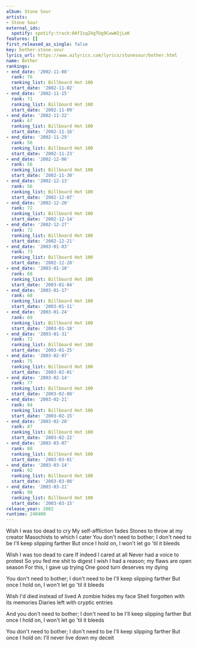 ```yaml
---
album: Stone Sour
artists:
- Stone Sour
external_ids:
  spotify: spotify:track:0AfIsqZ4gTUg9CwwW2jLeK
features: []
first_released_as_single: false
key: bother-stone-sour
lyrics_url: https://www.azlyrics.com/lyrics/stonesour/bother.html
name: Bother
rankings:
- end_date: '2002-11-08'
  rank: 76
  ranking_list: Billboard Hot 100
  start_date: '2002-11-02'
- end_date: '2002-11-15'
  rank: 71
  ranking_list: Billboard Hot 100
  start_date: '2002-11-09'
- end_date: '2002-11-22'
  rank: 67
  ranking_list: Billboard Hot 100
  start_date: '2002-11-16'
- end_date: '2002-11-29'
  rank: 56
  ranking_list: Billboard Hot 100
  start_date: '2002-11-23'
- end_date: '2002-12-06'
  rank: 56
  ranking_list: Billboard Hot 100
  start_date: '2002-11-30'
- end_date: '2002-12-13'
  rank: 56
  ranking_list: Billboard Hot 100
  start_date: '2002-12-07'
- end_date: '2002-12-20'
  rank: 72
  ranking_list: Billboard Hot 100
  start_date: '2002-12-14'
- end_date: '2002-12-27'
  rank: 72
  ranking_list: Billboard Hot 100
  start_date: '2002-12-21'
- end_date: '2003-01-03'
  rank: 73
  ranking_list: Billboard Hot 100
  start_date: '2002-12-28'
- end_date: '2003-01-10'
  rank: 68
  ranking_list: Billboard Hot 100
  start_date: '2003-01-04'
- end_date: '2003-01-17'
  rank: 68
  ranking_list: Billboard Hot 100
  start_date: '2003-01-11'
- end_date: '2003-01-24'
  rank: 69
  ranking_list: Billboard Hot 100
  start_date: '2003-01-18'
- end_date: '2003-01-31'
  rank: 72
  ranking_list: Billboard Hot 100
  start_date: '2003-01-25'
- end_date: '2003-02-07'
  rank: 75
  ranking_list: Billboard Hot 100
  start_date: '2003-02-01'
- end_date: '2003-02-14'
  rank: 77
  ranking_list: Billboard Hot 100
  start_date: '2003-02-08'
- end_date: '2003-02-21'
  rank: 84
  ranking_list: Billboard Hot 100
  start_date: '2003-02-15'
- end_date: '2003-02-28'
  rank: 87
  ranking_list: Billboard Hot 100
  start_date: '2003-02-22'
- end_date: '2003-03-07'
  rank: 88
  ranking_list: Billboard Hot 100
  start_date: '2003-03-01'
- end_date: '2003-03-14'
  rank: 92
  ranking_list: Billboard Hot 100
  start_date: '2003-03-08'
- end_date: '2003-03-21'
  rank: 98
  ranking_list: Billboard Hot 100
  start_date: '2003-03-15'
release_year: 2002
runtime: 240400
---
```

Wish I was too dead to cry
My self-affliction fades
Stones to throw at my creator
Masochists to which I cater
You don't need to bother;
I don't need to be 
I'll keep slipping farther
But once I hold on,
I won't let go 'til it bleeds

Wish I was too dead to care
If indeed I cared at all
Never had a voice to protest
So you fed me shit to digest
I wish I had a reason;
my flaws are open season
For this, I gave up trying
One good turn deserves my dying

You don't need to bother;
I don't need to be
I'll keep slipping farther
But once I hold on,
I won't let go 'til it bleeds



Wish I'd died instead of lived
A zombie hides my face
Shell forgotten
with its memories
Diaries left
with cryptic entries

And you don't need to bother;
I don't need to be
I'll keep slipping farther
But once I hold on,
I won't let go 'til it bleeds

You don't need to bother;
I don't need to be
I'll keep slipping farther
But once I hold on:
I'll never live down my deceit
